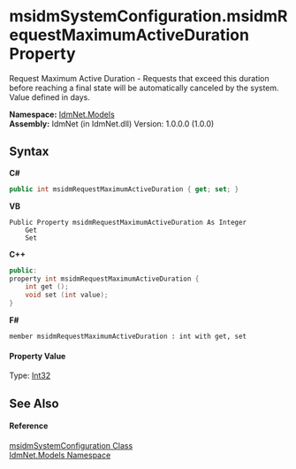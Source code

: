 # msidmSystemConfiguration.msidmRequestMaximumActiveDuration Property 
 

Request Maximum Active Duration - Requests that exceed this duration before reaching a final state will be automatically canceled by the system. Value defined in days.

**Namespace:**&nbsp;<a href="N_IdmNet_Models">IdmNet.Models</a><br />**Assembly:**&nbsp;IdmNet (in IdmNet.dll) Version: 1.0.0.0 (1.0.0)

## Syntax

**C#**<br />
``` C#
public int msidmRequestMaximumActiveDuration { get; set; }
```

**VB**<br />
``` VB
Public Property msidmRequestMaximumActiveDuration As Integer
	Get
	Set
```

**C++**<br />
``` C++
public:
property int msidmRequestMaximumActiveDuration {
	int get ();
	void set (int value);
}
```

**F#**<br />
``` F#
member msidmRequestMaximumActiveDuration : int with get, set

```


#### Property Value
Type: <a href="http://msdn2.microsoft.com/en-us/library/td2s409d" target="_blank">Int32</a>

## See Also


#### Reference
<a href="T_IdmNet_Models_msidmSystemConfiguration">msidmSystemConfiguration Class</a><br /><a href="N_IdmNet_Models">IdmNet.Models Namespace</a><br />